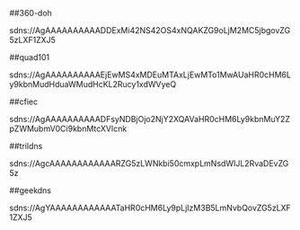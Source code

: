 ##360-doh

sdns://AgAAAAAAAAAADDExMi42NS42OS4xNQAKZG9oLjM2MC5jbgovZG5zLXF1ZXJ5

##quad101

sdns://AgAAAAAAAAAAEjEwMS4xMDEuMTAxLjEwMTo1MwAUaHR0cHM6Ly9kbnMudHduaWMudHcKL2Rucy1xdWVyeQ

##cfiec

sdns://AgAAAAAAAAAADFsyNDBjOjo2NjY2XQAVaHR0cHM6Ly9kbnMuY2ZpZWMubmV0Ci9kbnMtcXVlcnk

##trildns

sdns://AgcAAAAAAAAAAAARZG5zLWNkbi50cmxpLmNsdWIJL2RvaDEvZG5z

##geekdns

sdns://AgYAAAAAAAAAAAATaHR0cHM6Ly9pLjIzM3B5LmNvbQovZG5zLXF1ZXJ5

